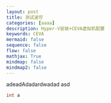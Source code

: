 ```yaml
---
layout: post
title: 测试波可
categories: [aaaa]
description: Hyper-V安装+CEVA虚拟机配置
keywords: CEVA
mermaid: false
sequence: false
flow: false
mathjax: True
mindmap: false
mindmap2: false
---
```



adeadAdadardwadad asd

```c
int a
```